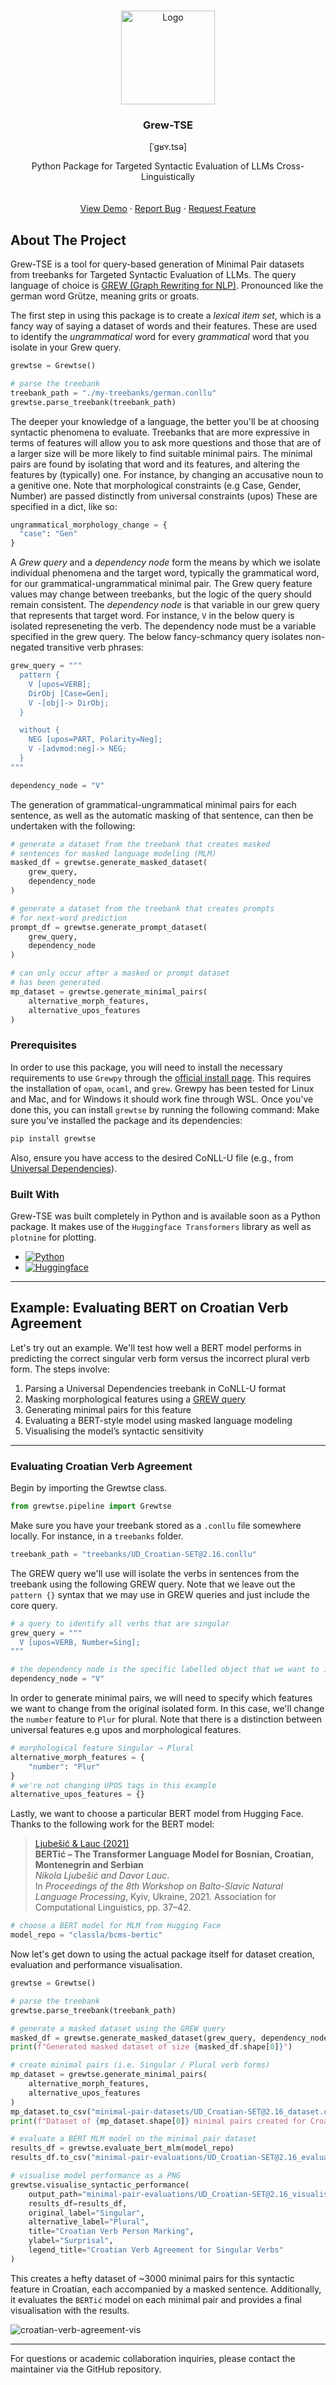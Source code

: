 <!-- Improved compatibility of back to top link: See: https://github.com/othneildrew/Best-README-Template/pull/73 -->
<a id="readme-top"></a>
<!--
*** Thanks for checking out the Best-README-Template. If you have a suggestion
*** that would make this better, please fork the repo and create a pull request
*** or simply open an issue with the tag "enhancement".
*** Don't forget to give the project a star!
*** Thanks again! Now go create something AMAZING! :D
-->



<!-- PROJECT SHIELDS -->
<!--
*** I'm using markdown "reference style" links for readability.
*** Reference links are enclosed in brackets [ ] instead of parentheses ( ).
*** See the bottom of this document for the declaration of the reference variables
*** for contributors-url, forks-url, etc. This is an optional, concise syntax you may use.
*** https://www.markdownguide.org/basic-syntax/#reference-style-links
-->


<!-- PROJECT LOGO -->
<br />
<div align="center">
    <img src="assets/grewtse-logo.png" alt="Logo" width="150" height="150">

  <h3 align="center">Grew-TSE</h3>
  
  <p align="center">
  [ˈɡʁʏ.tsə]
  </p>

  <p align="center">
    Python Package for Targeted Syntactic Evaluation of LLMs Cross-Linguistically
    <br />
    <!-- <a href="https://github.com/othneildrew/Best-README-Template"><strong>Explore the docs »</strong></a> -->
    <br />
    <br />
    <a href="">View Demo</a>
    &middot;
    <a href="https://github.com/DanielGall500/Grew-TSE/issues/new?labels=bug&template=bug-report---.md">Report Bug</a>
    &middot;
    <a href="https://github.com/DanielGall500/Grew-TSE/issues/new?labels=enhancement&template=feature-request---.md">Request Feature</a>
  </p>
</div>

<!-- ABOUT THE PROJECT -->
## About The Project
Grew-TSE is a tool for query-based generation of Minimal Pair datasets from treebanks for Targeted Syntactic Evaluation of LLMs. The query language of choice is [GREW (Graph Rewriting for NLP)](https://grew.fr/). Pronounced like the german word Grütze, meaning grits or groats.

The first step in using this package is to create a _lexical item set_, which is a fancy way of saying a dataset of words and their features. These are used to identify the _ungrammatical_ word for every _grammatical_ word that you isolate in your Grew query.
```python
grewtse = Grewtse()

# parse the treebank
treebank_path = "./my-treebanks/german.conllu"
grewtse.parse_treebank(treebank_path)
```

The deeper your knowledge of a language, the better you'll be at choosing syntactic phenomena to evaluate. Treebanks that are more expressive in terms of features will allow you to ask more questions and those that are of a larger size will be more likely to find suitable minimal pairs. The minimal pairs are found by isolating that word and its features, and altering the features by (typically) one. For instance, by changing an accusative noun to a genitive one. Note that morphological constraints (e.g Case, Gender, Number) are passed distinctly from universal constraints (upos) These are specified in a dict, like so:
```python
ungrammatical_morphology_change = {
  "case": "Gen"
}
```

A _Grew query_ and a _dependency node_ form the means by which we isolate individual phenomena and the target word, typically the grammatical word, for our grammatical-ungrammatical minimal pair. The Grew query feature values may change between treebanks, but the logic of the query should remain consistent. The _dependency node_ is that variable in our grew query that represents that target word. For instance, ```V``` in the below query is isolated represeneting the verb. The dependency node must be a variable specified in the grew query. The below fancy-schmancy query isolates non-negated transitive verb phrases:
```python
grew_query = """
  pattern {
    V [upos=VERB];
    DirObj [Case=Gen];
    V -[obj]-> DirObj;
  }

  without {
    NEG [upos=PART, Polarity=Neg];
    V -[advmod:neg]-> NEG;
  }
"""

dependency_node = "V"
```

The generation of grammatical-ungrammatical minimal pairs for each sentence, as well as the automatic masking of that sentence, can then be undertaken with the following:
```python
# generate a dataset from the treebank that creates masked
# sentences for masked language modeling (MLM)
masked_df = grewtse.generate_masked_dataset(
    grew_query, 
    dependency_node
)

# generate a dataset from the treebank that creates prompts
# for next-word prediction
prompt_df = grewtse.generate_prompt_dataset(
    grew_query, 
    dependency_node
)

# can only occur after a masked or prompt dataset
# has been generated
mp_dataset = grewtse.generate_minimal_pairs(
    alternative_morph_features,
    alternative_upos_features
)
```

### Prerequisites
In order to use this package, you will need to install the necessary requirements to use ```Grewpy``` through the [official install page](https://grew.fr/usage/python/). This requires the installation of ```opam```, ```ocaml```, and ```grew```. Grewpy has been tested for Linux and Mac, and for Windows it should work fine through WSL. Once you've done this, you can install ```grewtse``` by running the following command:
Make sure you've installed the package and its dependencies:
```bash
pip install grewtse
```
Also, ensure you have access to the desired CoNLL-U file (e.g., from [Universal Dependencies](https://universaldependencies.org/)).

### Built With
Grew-TSE was built completely in Python and is available soon as a Python package. It makes use of the ```Huggingface Transformers``` library as well as ```plotnine``` for plotting.
* [![Python][Python]][Python-url]
* [![Huggingface][Huggingface]][Huggingface-url]

---

## Example: Evaluating BERT on Croatian Verb Agreement
Let's try out an example. We'll test how well a BERT model performs in predicting the correct singular verb form versus the incorrect plural verb form. The steps involve:
1. Parsing a Universal Dependencies treebank in CoNLL-U format
2. Masking morphological features using a [GREW query](http://grew.fr/)
3. Generating minimal pairs for this feature
4. Evaluating a BERT-style model using masked language modeling
5. Visualising the model’s syntactic sensitivity

---

### Evaluating Croatian Verb Agreement
Begin by importing the Grewtse class.
```python
from grewtse.pipeline import Grewtse
```

Make sure you have your treebank stored as a ```.conllu``` file somewhere locally. For instance, in a ```treebanks``` folder.
```python
treebank_path = "treebanks/UD_Croatian-SET@2.16.conllu"
```

The GREW query we'll use will isolate the verbs in sentences from the treebank using the following GREW query. Note that we leave out the ```pattern {}``` syntax that we may use in GREW queries and just include the core query.
```python
# a query to identify all verbs that are singular
grew_query = """
  V [upos=VERB, Number=Sing];
"""

# the dependency node is the specific labelled object that we want to isolate from our query. In this case, the object V for verb.
dependency_node = "V"
```

In order to generate minimal pairs, we will need to specify which features we want to change from the original isolated form. In this case, we'll change the ```number``` feature to ```Plur``` for plural. Note that there is a distinction between universal features e.g upos and morphological features.
```python
# morphological feature Singular → Plural
alternative_morph_features = {
    "number": "Plur"
}
# we're not changing UPOS tags in this example
alternative_upos_features = {}
```

Lastly, we want to choose a particular BERT model from Hugging Face.
Thanks to the following work for the BERT model:
> [Ljubešić & Lauc (2021)](https://www.aclweb.org/anthology/2021.bsnlp-1.5)  
**BERTić – The Transformer Language Model for Bosnian, Croatian, Montenegrin and Serbian**  
*Nikola Ljubešić and Davor Lauc*.  
In *Proceedings of the 8th Workshop on Balto-Slavic Natural Language Processing*, Kyiv, Ukraine, 2021. Association for Computational Linguistics, pp. 37–42.
```python
# choose a BERT model for MLM from Hugging Face
model_repo = "classla/bcms-bertic"
```

Now let's get down to using the actual package itself for dataset creation, evaluation and performance visualisation.
```python
grewtse = Grewtse()

# parse the treebank
grewtse.parse_treebank(treebank_path)

# generate a masked dataset using the GREW query
masked_df = grewtse.generate_masked_dataset(grew_query, dependency_node)
print(f"Generated masked dataset of size {masked_df.shape[0]}")

# create minimal pairs (i.e. Singular / Plural verb forms)
mp_dataset = grewtse.generate_minimal_pairs(
    alternative_morph_features,
    alternative_upos_features
)
mp_dataset.to_csv("minimal-pair-datasets/UD_Croatian-SET@2.16_dataset.csv")
print(f"Dataset of {mp_dataset.shape[0]} minimal pairs created for Croatian.")

# evaluate a BERT MLM model on the minimal pair dataset
results_df = grewtse.evaluate_bert_mlm(model_repo)
results_df.to_csv("minimal-pair-evaluations/UD_Croatian-SET@2.16_evaluation.csv")

# visualise model performance as a PNG
grewtse.visualise_syntactic_performance(
    output_path="minimal-pair-evaluations/UD_Croatian-SET@2.16_visualisation.png",
    results_df=results_df,
    original_label="Singular",
    alternative_label="Plural",
    title="Croatian Verb Person Marking",
    ylabel="Surprisal",
    legend_title="Croatian Verb Agreement for Singular Verbs"
)
```
This creates a hefty dataset of ~3000 minimal pairs for this syntactic feature in Croatian, each accompanied by a masked sentence.
Additionally, it evaluates the ```BERTić``` model on each minimal pair and provides a final visualisation with the results.

![croatian-verb-agreement-vis](assets/UD_Croatian-SET@2.16_visualisation.png)

<!-- MARKDOWN LINKS & IMAGES -->
<!-- https://www.markdownguide.org/basic-syntax/#reference-style-links -->
[issues-shield]: https://img.shields.io/github/issues/othneildrew/Best-README-Template.svg?style=for-the-badge
[issues-url]: https://github.com/othneildrew/Best-README-Template/issues
[license-shield]: https://img.shields.io/github/license/othneildrew/Best-README-Template.svg?style=for-the-badge
[license-url]: https://github.com/othneildrew/Best-README-Template/blob/master/LICENSE.txt
[linkedin-shield]: https://img.shields.io/badge/-LinkedIn-black.svg?style=for-the-badge&logo=linkedin&colorB=555
[linkedin-url]: https://www.linkedin.com/in/daniel-gallagher-a520161a3/
[product-screenshot]: images/screenshot.png

[Python]: https://img.shields.io/badge/python-3670A0?style=for-the-badge&logo=python&logoColor=ffdd54
[Python-url]: https://www.python.org/

[Huggingface]: https://img.shields.io/badge/-HuggingFace-3B4252?style=flat&logo=huggingface&logoColor=
[Huggingface-url]: https://huggingface.co/

---

For questions or academic collaboration inquiries, please contact the maintainer via the GitHub repository.
